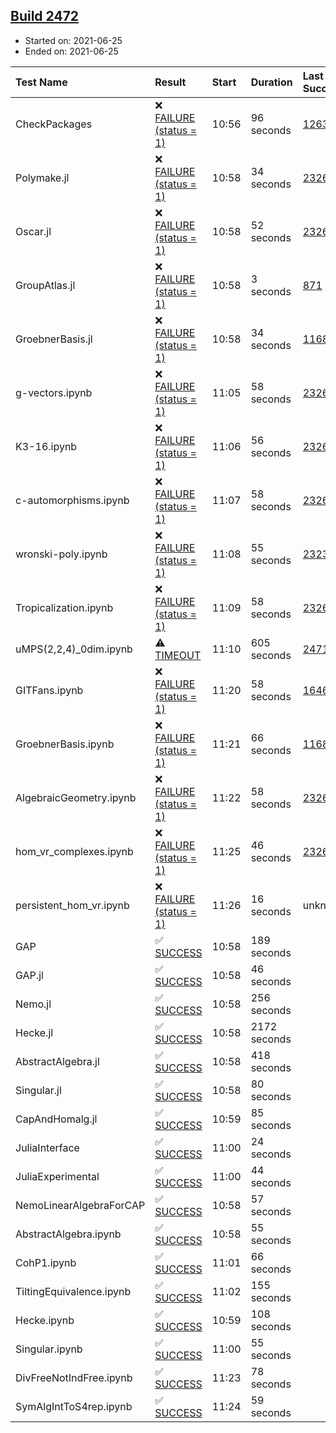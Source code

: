 ## [Build 2472](https://oscarci.mathematik.uni-kl.de/job/oscar-stable/2472/)

* Started on: 2021-06-25
* Ended on: 2021-06-25

| Test Name    | Result | Start | Duration | Last Success | First Failure |
|:-------------|:-------|:------|:---------|:-------------|:--------------|
| CheckPackages | ❌ [FAILURE (status = 1)](https://oscarci.mathematik.uni-kl.de/job/oscar-stable/2472/artifact/logs/build-2472/CheckPackages.log) | 10:56 | 96 seconds | [1263](https://oscarci.mathematik.uni-kl.de/job/oscar-stable/1263/) | [1264](https://oscarci.mathematik.uni-kl.de/job/oscar-stable/1264/) |
| Polymake.jl | ❌ [FAILURE (status = 1)](https://oscarci.mathematik.uni-kl.de/job/oscar-stable/2472/artifact/logs/build-2472/Polymake.jl.log) | 10:58 | 34 seconds | [2326](https://oscarci.mathematik.uni-kl.de/job/oscar-stable/2326/) | [2327](https://oscarci.mathematik.uni-kl.de/job/oscar-stable/2327/) |
| Oscar.jl | ❌ [FAILURE (status = 1)](https://oscarci.mathematik.uni-kl.de/job/oscar-stable/2472/artifact/logs/build-2472/Oscar.jl.log) | 10:58 | 52 seconds | [2326](https://oscarci.mathematik.uni-kl.de/job/oscar-stable/2326/) | [2327](https://oscarci.mathematik.uni-kl.de/job/oscar-stable/2327/) |
| GroupAtlas.jl | ❌ [FAILURE (status = 1)](https://oscarci.mathematik.uni-kl.de/job/oscar-stable/2472/artifact/logs/build-2472/GroupAtlas.jl.log) | 10:58 | 3 seconds | [871](https://oscarci.mathematik.uni-kl.de/job/oscar-stable/871/) | [872](https://oscarci.mathematik.uni-kl.de/job/oscar-stable/872/) |
| GroebnerBasis.jl | ❌ [FAILURE (status = 1)](https://oscarci.mathematik.uni-kl.de/job/oscar-stable/2472/artifact/logs/build-2472/GroebnerBasis.jl.log) | 10:58 | 34 seconds | [1168](https://oscarci.mathematik.uni-kl.de/job/oscar-stable/1168/) | [1169](https://oscarci.mathematik.uni-kl.de/job/oscar-stable/1169/) |
| g-vectors.ipynb | ❌ [FAILURE (status = 1)](https://oscarci.mathematik.uni-kl.de/job/oscar-stable/2472/artifact/logs/build-2472/g-vectors.ipynb.log) | 11:05 | 58 seconds | [2326](https://oscarci.mathematik.uni-kl.de/job/oscar-stable/2326/) | [2327](https://oscarci.mathematik.uni-kl.de/job/oscar-stable/2327/) |
| K3-16.ipynb | ❌ [FAILURE (status = 1)](https://oscarci.mathematik.uni-kl.de/job/oscar-stable/2472/artifact/logs/build-2472/K3-16.ipynb.log) | 11:06 | 56 seconds | [2326](https://oscarci.mathematik.uni-kl.de/job/oscar-stable/2326/) | [2327](https://oscarci.mathematik.uni-kl.de/job/oscar-stable/2327/) |
| c-automorphisms.ipynb | ❌ [FAILURE (status = 1)](https://oscarci.mathematik.uni-kl.de/job/oscar-stable/2472/artifact/logs/build-2472/c-automorphisms.ipynb.log) | 11:07 | 58 seconds | [2326](https://oscarci.mathematik.uni-kl.de/job/oscar-stable/2326/) | [2327](https://oscarci.mathematik.uni-kl.de/job/oscar-stable/2327/) |
| wronski-poly.ipynb | ❌ [FAILURE (status = 1)](https://oscarci.mathematik.uni-kl.de/job/oscar-stable/2472/artifact/logs/build-2472/wronski-poly.ipynb.log) | 11:08 | 55 seconds | [2323](https://oscarci.mathematik.uni-kl.de/job/oscar-stable/2323/) | [2324](https://oscarci.mathematik.uni-kl.de/job/oscar-stable/2324/) |
| Tropicalization.ipynb | ❌ [FAILURE (status = 1)](https://oscarci.mathematik.uni-kl.de/job/oscar-stable/2472/artifact/logs/build-2472/Tropicalization.ipynb.log) | 11:09 | 58 seconds | [2326](https://oscarci.mathematik.uni-kl.de/job/oscar-stable/2326/) | [2327](https://oscarci.mathematik.uni-kl.de/job/oscar-stable/2327/) |
| uMPS(2,2,4)_0dim.ipynb | ⚠ [TIMEOUT](https://oscarci.mathematik.uni-kl.de/job/oscar-stable/2472/artifact/logs/build-2472/uMPS-2-2-4-_0dim.ipynb.log) | 11:10 | 605 seconds | [2471](https://oscarci.mathematik.uni-kl.de/job/oscar-stable/2471/) | [2472](https://oscarci.mathematik.uni-kl.de/job/oscar-stable/2472/) |
| GITFans.ipynb | ❌ [FAILURE (status = 1)](https://oscarci.mathematik.uni-kl.de/job/oscar-stable/2472/artifact/logs/build-2472/GITFans.ipynb.log) | 11:20 | 58 seconds | [1646](https://oscarci.mathematik.uni-kl.de/job/oscar-stable/1646/) | [1647](https://oscarci.mathematik.uni-kl.de/job/oscar-stable/1647/) |
| GroebnerBasis.ipynb | ❌ [FAILURE (status = 1)](https://oscarci.mathematik.uni-kl.de/job/oscar-stable/2472/artifact/logs/build-2472/GroebnerBasis.ipynb.log) | 11:21 | 66 seconds | [1168](https://oscarci.mathematik.uni-kl.de/job/oscar-stable/1168/) | [1169](https://oscarci.mathematik.uni-kl.de/job/oscar-stable/1169/) |
| AlgebraicGeometry.ipynb | ❌ [FAILURE (status = 1)](https://oscarci.mathematik.uni-kl.de/job/oscar-stable/2472/artifact/logs/build-2472/AlgebraicGeometry.ipynb.log) | 11:22 | 58 seconds | [2326](https://oscarci.mathematik.uni-kl.de/job/oscar-stable/2326/) | [2327](https://oscarci.mathematik.uni-kl.de/job/oscar-stable/2327/) |
| hom_vr_complexes.ipynb | ❌ [FAILURE (status = 1)](https://oscarci.mathematik.uni-kl.de/job/oscar-stable/2472/artifact/logs/build-2472/hom_vr_complexes.ipynb.log) | 11:25 | 46 seconds | [2326](https://oscarci.mathematik.uni-kl.de/job/oscar-stable/2326/) | [2327](https://oscarci.mathematik.uni-kl.de/job/oscar-stable/2327/) |
| persistent_hom_vr.ipynb | ❌ [FAILURE (status = 1)](https://oscarci.mathematik.uni-kl.de/job/oscar-stable/2472/artifact/logs/build-2472/persistent_hom_vr.ipynb.log) | 11:26 | 16 seconds | unknown | unknown |
| GAP | ✅ [SUCCESS](https://oscarci.mathematik.uni-kl.de/job/oscar-stable/2472/artifact/logs/build-2472/GAP.log) | 10:58 | 189 seconds |  |  |
| GAP.jl | ✅ [SUCCESS](https://oscarci.mathematik.uni-kl.de/job/oscar-stable/2472/artifact/logs/build-2472/GAP.jl.log) | 10:58 | 46 seconds |  |  |
| Nemo.jl | ✅ [SUCCESS](https://oscarci.mathematik.uni-kl.de/job/oscar-stable/2472/artifact/logs/build-2472/Nemo.jl.log) | 10:58 | 256 seconds |  |  |
| Hecke.jl | ✅ [SUCCESS](https://oscarci.mathematik.uni-kl.de/job/oscar-stable/2472/artifact/logs/build-2472/Hecke.jl.log) | 10:58 | 2172 seconds |  |  |
| AbstractAlgebra.jl | ✅ [SUCCESS](https://oscarci.mathematik.uni-kl.de/job/oscar-stable/2472/artifact/logs/build-2472/AbstractAlgebra.jl.log) | 10:58 | 418 seconds |  |  |
| Singular.jl | ✅ [SUCCESS](https://oscarci.mathematik.uni-kl.de/job/oscar-stable/2472/artifact/logs/build-2472/Singular.jl.log) | 10:58 | 80 seconds |  |  |
| CapAndHomalg.jl | ✅ [SUCCESS](https://oscarci.mathematik.uni-kl.de/job/oscar-stable/2472/artifact/logs/build-2472/CapAndHomalg.jl.log) | 10:59 | 85 seconds |  |  |
| JuliaInterface | ✅ [SUCCESS](https://oscarci.mathematik.uni-kl.de/job/oscar-stable/2472/artifact/logs/build-2472/JuliaInterface.log) | 11:00 | 24 seconds |  |  |
| JuliaExperimental | ✅ [SUCCESS](https://oscarci.mathematik.uni-kl.de/job/oscar-stable/2472/artifact/logs/build-2472/JuliaExperimental.log) | 11:00 | 44 seconds |  |  |
| NemoLinearAlgebraForCAP | ✅ [SUCCESS](https://oscarci.mathematik.uni-kl.de/job/oscar-stable/2472/artifact/logs/build-2472/NemoLinearAlgebraForCAP.log) | 10:58 | 57 seconds |  |  |
| AbstractAlgebra.ipynb | ✅ [SUCCESS](https://oscarci.mathematik.uni-kl.de/job/oscar-stable/2472/artifact/logs/build-2472/AbstractAlgebra.ipynb.log) | 10:58 | 55 seconds |  |  |
| CohP1.ipynb | ✅ [SUCCESS](https://oscarci.mathematik.uni-kl.de/job/oscar-stable/2472/artifact/logs/build-2472/CohP1.ipynb.log) | 11:01 | 66 seconds |  |  |
| TiltingEquivalence.ipynb | ✅ [SUCCESS](https://oscarci.mathematik.uni-kl.de/job/oscar-stable/2472/artifact/logs/build-2472/TiltingEquivalence.ipynb.log) | 11:02 | 155 seconds |  |  |
| Hecke.ipynb | ✅ [SUCCESS](https://oscarci.mathematik.uni-kl.de/job/oscar-stable/2472/artifact/logs/build-2472/Hecke.ipynb.log) | 10:59 | 108 seconds |  |  |
| Singular.ipynb | ✅ [SUCCESS](https://oscarci.mathematik.uni-kl.de/job/oscar-stable/2472/artifact/logs/build-2472/Singular.ipynb.log) | 11:00 | 55 seconds |  |  |
| DivFreeNotIndFree.ipynb | ✅ [SUCCESS](https://oscarci.mathematik.uni-kl.de/job/oscar-stable/2472/artifact/logs/build-2472/DivFreeNotIndFree.ipynb.log) | 11:23 | 78 seconds |  |  |
| SymAlgIntToS4rep.ipynb | ✅ [SUCCESS](https://oscarci.mathematik.uni-kl.de/job/oscar-stable/2472/artifact/logs/build-2472/SymAlgIntToS4rep.ipynb.log) | 11:24 | 59 seconds |  |  |
